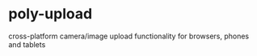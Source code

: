 poly-upload
===========

cross-platform camera/image upload functionality for browsers, phones and tablets
